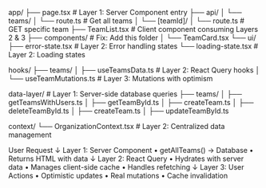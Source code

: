 app/
├── page.tsx # Layer 1: Server Component entry
├── api/
│ └── teams/
│ └── route.ts # Get all teams
│ └── [teamId]/
│ └── route.ts # GET specific team
├── TeamList.tsx # Client component consuming Layers 2 & 3
├── components/ # Fix: Add this folder
│ └── TeamCard.tsx
└── ui/
├── error-state.tsx # Layer 2: Error handling states
└── loading-state.tsx # Layer 2: Loading states

hooks/
├── teams/
│ ├── useTeamsData.ts # Layer 2: React Query hooks
│ └── useTeamMutations.ts # Layer 3: Mutations with optimism

data-layer/ # Layer 1: Server-side database queries
├── teams/
│ ├── getTeamsWithUsers.ts
│ ├── getTeamById.ts
│ ├── createTeam.ts
│ ├── deleteTeamById.ts
│ ├── createTeam.ts
│ ├── updateTeamById.ts

context/
└── OrganizationContext.tsx # Layer 2: Centralized data management

User Request
↓
Layer 1: Server Component
• getAllTeams() → Database
• Returns HTML with data
↓
Layer 2: React Query
• Hydrates with server data
• Manages client-side cache
• Handles refetching
↓
Layer 3: User Actions
• Optimistic updates
• Real mutations
• Cache invalidation
